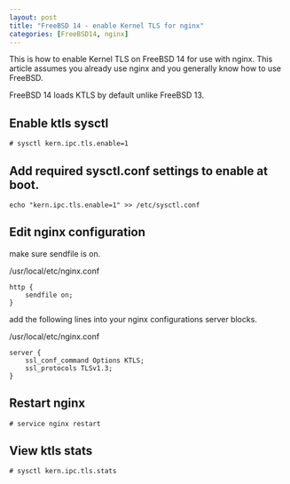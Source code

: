 ```yaml
---
layout: post
title: "FreeBSD 14 - enable Kernel TLS for nginx"
categories: [FreeBSD14, nginx]
---
```


This is how to enable Kernel TLS on FreeBSD 14 for use with nginx.
This article assumes you already use nginx and you generally know how
to use FreeBSD.

FreeBSD 14 loads KTLS by default unlike FreeBSD 13.

## Enable ktls sysctl

~~~
# sysctl kern.ipc.tls.enable=1
~~~

## Add required sysctl.conf settings to enable at boot.

~~~
echo "kern.ipc.tls.enable=1" >> /etc/sysctl.conf
~~~

## Edit nginx configuration

make sure sendfile is on.

/usr/local/etc/nginx.conf
~~~
http {
    sendfile on;
}
~~~

add the following lines into your nginx configurations server blocks.

/usr/local/etc/nginx.conf
~~~
server {
    ssl_conf_command Options KTLS;
    ssl_protocols TLSv1.3;
}
~~~

## Restart nginx

~~~
# service nginx restart
~~~

## View ktls stats

~~~
# sysctl kern.ipc.tls.stats
~~~

